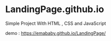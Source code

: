 # LandingPage.github.io
 Simple Project With HTML , CSS and JavaScript


demo : https://emababy.github.io/LandingPage/
